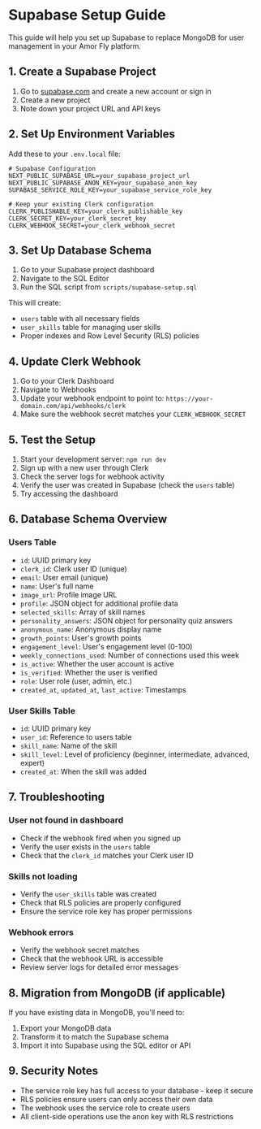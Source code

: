 # Supabase Setup Guide

This guide will help you set up Supabase to replace MongoDB for user management in your Amor Fly platform.

## 1. Create a Supabase Project

1. Go to [supabase.com](https://supabase.com) and create a new account or sign in
2. Create a new project
3. Note down your project URL and API keys

## 2. Set Up Environment Variables

Add these to your `.env.local` file:

```env
# Supabase Configuration
NEXT_PUBLIC_SUPABASE_URL=your_supabase_project_url
NEXT_PUBLIC_SUPABASE_ANON_KEY=your_supabase_anon_key
SUPABASE_SERVICE_ROLE_KEY=your_supabase_service_role_key

# Keep your existing Clerk configuration
CLERK_PUBLISHABLE_KEY=your_clerk_publishable_key
CLERK_SECRET_KEY=your_clerk_secret_key
CLERK_WEBHOOK_SECRET=your_clerk_webhook_secret
```

## 3. Set Up Database Schema

1. Go to your Supabase project dashboard
2. Navigate to the SQL Editor
3. Run the SQL script from `scripts/supabase-setup.sql`

This will create:
- `users` table with all necessary fields
- `user_skills` table for managing user skills
- Proper indexes and Row Level Security (RLS) policies

## 4. Update Clerk Webhook

1. Go to your Clerk Dashboard
2. Navigate to Webhooks
3. Update your webhook endpoint to point to: `https://your-domain.com/api/webhooks/clerk`
4. Make sure the webhook secret matches your `CLERK_WEBHOOK_SECRET`

## 5. Test the Setup

1. Start your development server: `npm run dev`
2. Sign up with a new user through Clerk
3. Check the server logs for webhook activity
4. Verify the user was created in Supabase (check the `users` table)
5. Try accessing the dashboard

## 6. Database Schema Overview

### Users Table
- `id`: UUID primary key
- `clerk_id`: Clerk user ID (unique)
- `email`: User email (unique)
- `name`: User's full name
- `image_url`: Profile image URL
- `profile`: JSON object for additional profile data
- `selected_skills`: Array of skill names
- `personality_answers`: JSON object for personality quiz answers
- `anonymous_name`: Anonymous display name
- `growth_points`: User's growth points
- `engagement_level`: User's engagement level (0-100)
- `weekly_connections_used`: Number of connections used this week
- `is_active`: Whether the user account is active
- `is_verified`: Whether the user is verified
- `role`: User role (user, admin, etc.)
- `created_at`, `updated_at`, `last_active`: Timestamps

### User Skills Table
- `id`: UUID primary key
- `user_id`: Reference to users table
- `skill_name`: Name of the skill
- `skill_level`: Level of proficiency (beginner, intermediate, advanced, expert)
- `created_at`: When the skill was added

## 7. Troubleshooting

### User not found in dashboard
- Check if the webhook fired when you signed up
- Verify the user exists in the `users` table
- Check that the `clerk_id` matches your Clerk user ID

### Skills not loading
- Verify the `user_skills` table was created
- Check that RLS policies are properly configured
- Ensure the service role key has proper permissions

### Webhook errors
- Verify the webhook secret matches
- Check that the webhook URL is accessible
- Review server logs for detailed error messages

## 8. Migration from MongoDB (if applicable)

If you have existing data in MongoDB, you'll need to:
1. Export your MongoDB data
2. Transform it to match the Supabase schema
3. Import it into Supabase using the SQL editor or API

## 9. Security Notes

- The service role key has full access to your database - keep it secure
- RLS policies ensure users can only access their own data
- The webhook uses the service role to create users
- All client-side operations use the anon key with RLS restrictions 